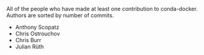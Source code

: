 All of the people who have made at least one contribution to conda-docker.
Authors are sorted by number of commits.

* Anthony Scopatz
* Chris Ostrouchov
* Chris Burr
* Julian Rüth
